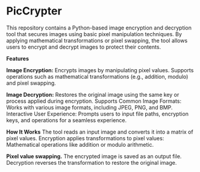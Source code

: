 # PicCrypter
This repository contains a Python-based image encryption and decryption tool that secures images using basic pixel manipulation techniques. By applying mathematical transformations or pixel swapping, the tool allows users to encrypt and decrypt images to protect their contents.

**Features**

**Image Encryption:**
Encrypts images by manipulating pixel values.
Supports operations such as mathematical transformations (e.g., addition, modulo) and pixel swapping.

**Image Decryption:**
Restores the original image using the same key or process applied during encryption.
Supports Common Image Formats:
Works with various image formats, including JPEG, PNG, and BMP.
Interactive User Experience:
Prompts users to input file paths, encryption keys, and operations for a seamless experience.

**How It Works**
The tool reads an input image and converts it into a matrix of pixel values.
Encryption applies transformations to pixel values:
Mathematical operations like addition or modulo arithmetic.

**Pixel value swapping.**
The encrypted image is saved as an output file.
Decryption reverses the transformation to restore the original image.
